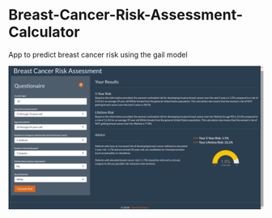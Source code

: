 # Breast-Cancer-Risk-Assessment-Calculator
App to predict breast cancer risk using the gail model

![Screenshot](App_Screenshot.png)

